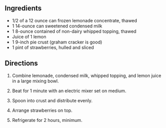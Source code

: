 <div id="wikitext">

<span id="ingredients"></span>

Ingredients
-----------

-   1/2 of a 12 ounce can frozen lemonade concentrate, thawed
-   1 14-ounce can sweetened condensed milk
-   1 8-ounce contained of non-dairy whipped topping, thawed
-   Juice of 1 lemon
-   1 9-inch pie crust (graham cracker is good)
-   1 pint of strawberries, hulled and sliced

<span id="directions"></span>

Directions
----------

1.  Combine lemonade, condensed milk, whipped topping, and lemon juice
    in a large mixing bowl.
    <div class="vspace">

    </div>

2.  Beat for 1 minute with an electric mixer set on medium.
    <div class="vspace">

    </div>

3.  Spoon into crust and distribute evenly.
    <div class="vspace">

    </div>

4.  Arrange strawberries on top.
    <div class="vspace">

    </div>

5.  Refrigerate for 2 hours, minimum.

<div class="vspace">

</div>

<div style="display: none;">

Summary:an easy tort/pie recipe Parent:(Recipes.)Desserts <span
class="wikiword">[IncludeMe](http://wiki.tamouse.org?n=Recipes.IncludeMe?action=edit)[?](http://wiki.tamouse.org?n=Recipes.IncludeMe?action=edit)</span>:[Recipes.Desserts](http://wiki.tamouse.org?n=Recipes.Desserts?action=print)
Categories:[Dessert](http://wiki.tamouse.org?n=Category.Dessert) Tags:
desserts, pie, lemon cream

</div>

</div>
